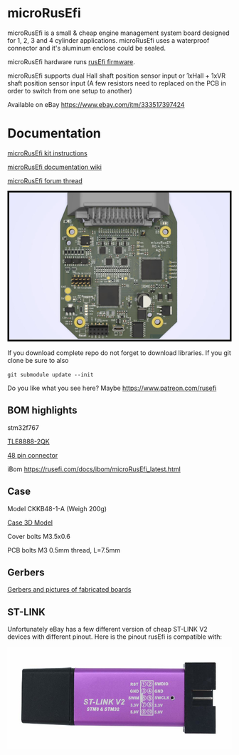 # microRusEfi

microRusEfi is a small & cheap engine management system board designed for 1, 2, 3 and 4 cylinder applications.
microRusEfi uses a waterproof connector and it's aluminum enclose could be sealed. 

microRusEfi hardware runs [rusEfi firmware](https://github.com/rusefi/rusefi).

microRusEfi supports dual Hall shaft position sensor input or 1xHall + 1xVR shaft position sensor input (A few 
resistors need to replaced on the PCB in order to switch from one setup to another)

Available on eBay https://www.ebay.com/itm/333517397424

# Documentation

[microRusEfi kit instructions](https://github.com/rusefi/rusefi_documentation/wiki/Hardware_microRusEfi_kit_instructions)

[microRusEfi documentation wiki](https://github.com/rusefi/rusefi_documentation/wiki/Hardware_microRusEfi)


[microRusEfi forum thread](https://rusefi.com/forum/viewtopic.php?f=4&t=1538)



![img](microRusEfi.jpg)

If you download complete repo do not forget to download libraries. If you git clone be sure to also

`git submodule update --init`

Do you like what you see here? Maybe https://www.patreon.com/rusefi

## BOM highlights

stm32f767

[TLE8888-2QK](https://www.infineon.com/dgdl/Infineon-Infineon-TLE8888QK-DS-v01_02-EN.pdf?fileId=5546d4624f205c9a014f402ebd1c6095)

[48 pin connector](https://github.com/rusefi/rusefi_documentation/wiki/Hardware_microRusEfi_connectors)


iBom https://rusefi.com/docs/ibom/microRusEfi_latest.html

## Case

Model CKKB48-1-A (Weigh 200g)

[Case 3D Model](https://cad.onshape.com/documents/cce953328a88b521d5673ac5/w/e2d3a78cfb432482f5aac9ea/e/2eb39a31ab72390c6384f68c)

Cover bolts M3.5x0.6

PCB bolts M3 0.5mm thread, L=7.5mm

## Gerbers

[Gerbers and pictures of fabricated boards](gerbers)


## ST-LINK

Unfortunately eBay has a few different version of cheap ST-LINK V2 devices with different pinout. Here is the pinout rusEfi is compatible with:

![img](compatible_ST-LINK_V2.jpg)